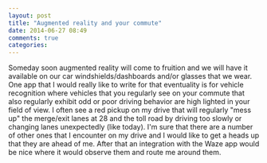 ```yaml
---
layout: post
title: "Augmented reality and your commute"
date: 2014-06-27 08:49
comments: true
categories: 
---
```

Someday soon augmented reality will come to fruition and we will have it available on our car windshields/dashboards and/or glasses that we wear. One app that I would really like to write for that eventuality is for vehicle recognition where vehicles that you regularly see on your commute that also regularly exhibit odd or poor driving behavior are high lighted in your field of view. I often see a red pickup on my drive that will regularly "mess up" the merge/exit lanes at 28 and the toll road by driving too slowly or changing lanes unexpectedly (like today).
I'm sure that there are a number of other ones that I encounter on my drive and I would like to get a heads up that they are ahead of me. After that an integration with the Waze app would be nice where it would observe them and route me around them.
